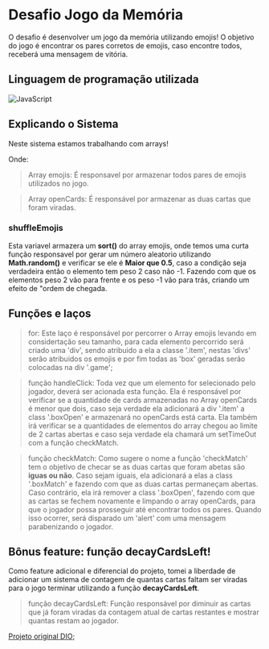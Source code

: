 # Desafio Jogo da Memória

O desafio é desenvolver um jogo da memória utilizando emojis!
O objetivo do jogo é encontrar os pares corretos de emojis, caso encontre todos,
receberá uma mensagem de vitória.

## Linguagem de programação utilizada

![JavaScript](https://img.shields.io/badge/JavaScript-F7DF1E?style=for-the-badge&logo=javascript&logoColor=black)

## Explicando o Sistema

Neste sistema estamos trabalhando com arrays!

Onde:

> Array emojis: É responsavel por armazenar todos pares de emojis utilizados no jogo.

> Array openCards: É responsável por armazenar as duas cartas que foram viradas.

### shuffleEmojis

Esta variavel armazera um **sort()** do array emojis, onde temos uma curta função responsavel por gerar um número aleatorio utilizando **Math.random()** e verificar se ele é **Maior que 0.5**, caso a condição seja verdadeira então o elemento tem peso 2 caso não -1. Fazendo com que os elementos peso 2 vão para frente e os peso -1 vão para trás, criando um efeito de "ordem de chegada.

## Funções e laços

> for: Este laço é responsável por percorrer o Array emojis levando em considertação seu tamanho, para cada elemento percorrido será criado uma 'div', sendo atribuido a ela a classe '.item', nestas 'divs' serão atribuidos os emojis e por fim todas as 'box' geradas serão colocadas na div '.game';

> função handleClick: Toda vez que um elemento for selecionado pelo jogador, deverá ser acionada esta função. Ela é responsável por verificar se a quantidade de cards armazenadas no Array openCards é menor que dois, caso seja verdade ela adicionará a div '.item' a class '.boxOpen' e armazenará no openCards está carta. Ela também irá verificar se a quantidades de elementos do array chegou ao limite de 2 cartas abertas e caso seja verdade ela chamará um setTimeOut com a função checkMatch.

> função checkMatch: Como sugere o nome a função 'checkMatch' tem o objetivo de checar se as duas cartas que foram abetas são **iguas ou não**. Caso sejam iguais, ela adicionará a elas a class '.boxMatch' e fazendo com que as duas cartas permaneçam abertas. Caso contrário, ela irá remover a class '.boxOpen', fazendo com que as cartas se fechem novamente e limpando o array openCards, para que o jogador possa prosseguir até encontrar todos os pares. Quando isso ocorrer, será disparado um 'alert' com uma mensagem parabenizando o jogador.

## Bônus feature: função decayCardsLeft!

Como feature adicional e diferencial do projeto, tomei a liberdade de adicionar um sistema de contagem de quantas
cartas faltam ser viradas para o jogo terminar utilizando a função **decayCardsLeft**.

> função decayCardsLeft: Função responsável por diminuir as cartas que já foram viradas da contagem atual de cartas restantes e mostrar quantas restam ao jogador.

[Projeto original DIO](https://github.com/digitalinnovationone/js-emoji-memory-game);
